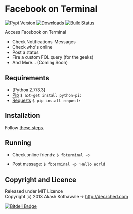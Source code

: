 Facebook on Terminal
===
[![Pypi Version](https://pypip.in/v/fbterminal/badge.png)](https://crate.io/packages/fbterminal) [![Downloads](https://pypip.in/d/fbterminal/badge.png)](https://crate.io/packages/fbterminal) [![Build Status](https://travis-ci.org/decached/fbterminal.png?branch=master)](https://travis-ci.org/decached/fbterminal)

Access Facebook on Terminal

- Check Notifications, Messages
- Check who's online
- Post a status
- Fire a custom FQL query (for the geeks)
- And More... (Coming Soon)

Requirements
---
- [Python 2.7/3.3]
- [Pip](http://pypi.python.org/pypi/pip) `$ apt-get install python-pip`
- [Requests](http://docs.python-requests.org/en/latest/) `$ pip install requests`

Installation
---

Follow [these steps](http://decached.com/writings/fbterminal/).

Running
---
- Check online friends:
    `$ fbterminal -o`

- Post message:
    `$ fbterminal -p 'Hello World'`

Copyright and Licence
---

Released under MIT Licence  
Copyright (c) 2013 Akash Kothawale → http://decached.com


[![Bitdeli Badge](https://d2weczhvl823v0.cloudfront.net/decached/fbterminal/trend.png)](https://bitdeli.com/free "Bitdeli Badge")

